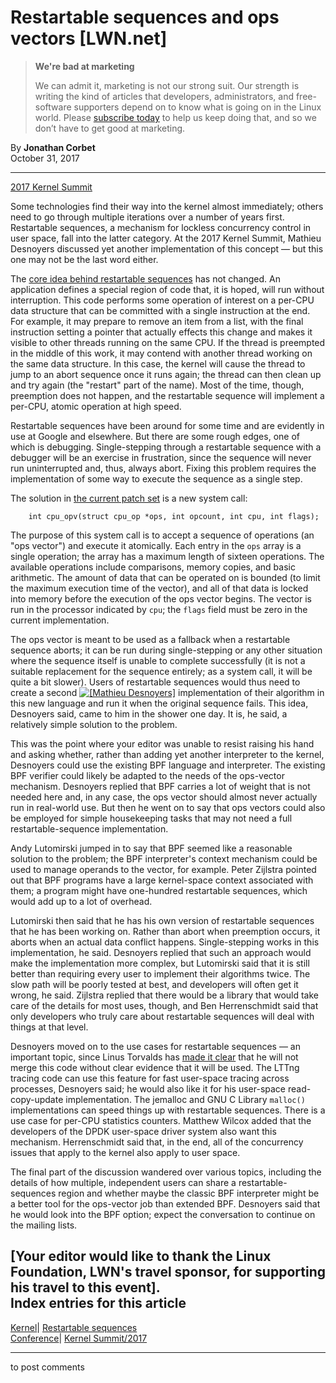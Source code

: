 # Restartable sequences and ops vectors [LWN.net]

> **We're bad at marketing**
> 
> We can admit it, marketing is not our strong suit. Our strength is writing the kind of articles that developers, administrators, and free-software supporters depend on to know what is going on in the Linux world. Please [subscribe today](/Promo/nsn-bad/subscribe) to help us keep doing that, and so we don’t have to get good at marketing. 

By **Jonathan Corbet**  
October 31, 2017 

* * *

[2017 Kernel Summit](/Articles/KernelSummit2017/)

Some technologies find their way into the kernel almost immediately; others need to go through multiple iterations over a number of years first. Restartable sequences, a mechanism for lockless concurrency control in user space, fall into the latter category. At the 2017 Kernel Summit, Mathieu Desnoyers discussed yet another implementation of this concept — but this one may not be the last word either. 

The [core idea behind restartable sequences](/Articles/697979/) has not changed. An application defines a special region of code that, it is hoped, will run without interruption. This code performs some operation of interest on a per-CPU data structure that can be committed with a single instruction at the end. For example, it may prepare to remove an item from a list, with the final instruction setting a pointer that actually effects this change and makes it visible to other threads running on the same CPU. If the thread is preempted in the middle of this work, it may contend with another thread working on the same data structure. In this case, the kernel will cause the thread to jump to an abort sequence once it runs again; the thread can then clean up and try again (the "restart" part of the name). Most of the time, though, preemption does not happen, and the restartable sequence will implement a per-CPU, atomic operation at high speed. 

Restartable sequences have been around for some time and are evidently in use at Google and elsewhere. But there are some rough edges, one of which is debugging. Single-stepping through a restartable sequence with a debugger will be an exercise in frustration, since the sequence will never run uninterrupted and, thus, always abort. Fixing this problem requires the implementation of some way to execute the sequence as a single step. 

The solution in [the current patch set](/Articles/736316/) is a new system call: 
    
    
        int cpu_opv(struct cpu_op *ops, int opcount, int cpu, int flags);
    

The purpose of this system call is to accept a sequence of operations (an "ops vector") and execute it atomically. Each entry in the `ops` array is a single operation; the array has a maximum length of sixteen operations. The available operations include comparisons, memory copies, and basic arithmetic. The amount of data that can be operated on is bounded (to limit the maximum execution time of the vector), and all of that data is locked into memory before the execution of the ops vector begins. The vector is run in the processor indicated by `cpu`; the `flags` field must be zero in the current implementation. 

The ops vector is meant to be used as a fallback when a restartable sequence aborts; it can be run during single-stepping or any other situation where the sequence itself is unable to complete successfully (it is not a suitable replacement for the sequence entirely; as a system call, it will be quite a bit slower). Users of restartable sequences would thus need to create a second [![\[Mathieu
Desnoyers\]](https://static.lwn.net/images/conf/2017/osse/MathieuDesnoyers-sm.jpg)](/Articles/737665/) implementation of their algorithm in this new language and run it when the original sequence fails. This idea, Desnoyers said, came to him in the shower one day. It is, he said, a relatively simple solution to the problem. 

This was the point where your editor was unable to resist raising his hand and asking whether, rather than adding yet another interpreter to the kernel, Desnoyers could use the existing BPF language and interpreter. The existing BPF verifier could likely be adapted to the needs of the ops-vector mechanism. Desnoyers replied that BPF carries a lot of weight that is not needed here and, in any case, the ops vector should almost never actually run in real-world use. But then he went on to say that ops vectors could also be employed for simple housekeeping tasks that may not need a full restartable-sequence implementation. 

Andy Lutomirski jumped in to say that BPF seemed like a reasonable solution to the problem; the BPF interpreter's context mechanism could be used to manage operands to the vector, for example. Peter Zijlstra pointed out that BPF programs have a large kernel-space context associated with them; a program might have one-hundred restartable sequences, which would add up to a lot of overhead. 

Lutomirski then said that he has his own version of restartable sequences that he has been working on. Rather than abort when preemption occurs, it aborts when an actual data conflict happens. Single-stepping works in this implementation, he said. Desnoyers replied that such an approach would make the implementation more complex, but Lutomirski said that it is still better than requiring every user to implement their algorithms twice. The slow path will be poorly tested at best, and developers will often get it wrong, he said. Zijlstra replied that there would be a library that would take care of the details for most uses, though, and Ben Herrenschmidt said that only developers who truly care about restartable sequences will deal with things at that level. 

Desnoyers moved on to the use cases for restartable sequences — an important topic, since Linus Torvalds has [made it clear](/Articles/737664/) that he will not merge this code without clear evidence that it will be used. The LTTng tracing code can use this feature for fast user-space tracing across processes, Desnoyers said; he would also like it for his user-space read-copy-update implementation. The jemalloc and GNU C Library `malloc()` implementations can speed things up with restartable sequences. There is a use case for per-CPU statistics counters. Matthew Wilcox added that the developers of the DPDK user-space driver system also want this mechanism. Herrenschmidt said that, in the end, all of the concurrency issues that apply to the kernel also apply to user space. 

The final part of the discussion wandered over various topics, including the details of how multiple, independent users can share a restartable-sequences region and whether maybe the classic BPF interpreter might be a better tool for the ops-vector job than extended BPF. Desnoyers said that he would look into the BPF option; expect the conversation to continue on the mailing lists. 

[Your editor would like to thank the Linux Foundation, LWN's travel sponsor, for supporting his travel to this event].  
Index entries for this article  
---  
[Kernel](/Kernel/Index)| [Restartable sequences](/Kernel/Index#Restartable_sequences)  
[Conference](/Archives/ConferenceIndex/)| [Kernel Summit/2017](/Archives/ConferenceIndex/#Kernel_Summit-2017)  
  


* * *

to post comments 
